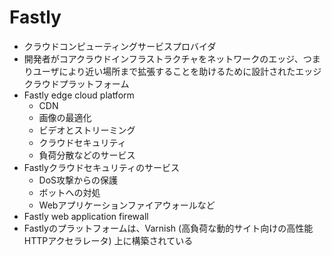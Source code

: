 # Fastly

- クラウドコンピューティングサービスプロバイダ
- 開発者がコアクラウドインフラストラクチャをネットワークのエッジ、つまりユーザにより近い場所まで拡張することを助けるために設計されたエッジクラウドプラットフォーム
- Fastly edge cloud platform
  - CDN
  - 画像の最適化
  - ビデオとストリーミング
  - クラウドセキュリティ
  - 負荷分散などのサービス
- Fastlyクラウドセキュリティのサービス
  - DoS攻撃からの保護
  - ボットへの対処
  - Webアプリケーションファイアウォールなど
- Fastly web application firewall
- Fastlyのプラットフォームは、Varnish (高負荷な動的サイト向けの高性能HTTPアクセラレータ) 上に構築されている
